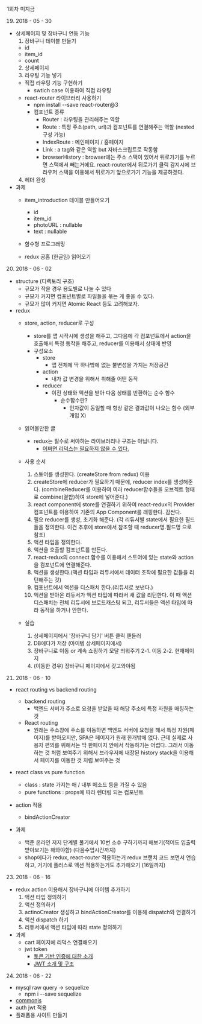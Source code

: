 1회차 미지금

19. 2018 - 05 - 30
  - 상세페이지 및 장바구니 연동 기능
    1. 장바구니 테이블 만들기
      - id
      - item_id
      - count
    2. 상세페이지
    3. 라우팅 기능 넣기
      - 직접 라우팅 기능 구현하기
        - swtich case 이용하여 직접 라우팅
      - react-router 라이브러리 사용하기
        - npm install --save react-router@3
        - 컴포넌트 종류
          - Router : 라우팅을 관리해주는 역할
          - Route : 특정 주소(path, url)과 컴포넌트를 연결해주는 역할 (nested 구성 가능)
          - IndexRoute : 메인페이지 / 홈페이지
          - Link : a tag와 같은 역할 but 자바스크립트로 작동함
          - browserHistory : browser에는 주소 스택이 있어서 뒤로가기를 누르면 스택에서 빼는거에요. react-router에서 뒤로가기 클릭 감지시에 브라우저 스택을 이용해서 뒤로가기 앞으로가기 기능을 제공하겠다.
    4. 헤더 완성
  - 과제
    - item_introduction 테이블 만들어오기
      - id
      - item_id
      - photoURL : nullable
      - text : nullable

    - 함수형 프로그래밍
    - redux 공홈 (한글임) 읽어오기

20. 2018 - 06 - 02
  - structure (디렉토리 구조)
    - 규모가 작을 경우 용도별로 나눌 수 있다
    - 규모가 커지면 컴포넌트별로 파일들을 묶는 게 좋을 수 있다.
    - 규모가 많이 커지면 Atomic React 등도 고려해보자.
  - redux
    - store, action, reducer로 구성
      - store를 앱 시작시에 생성을 해주고, 그다음에 각 컴포넌트에서 action을 호출해서 특정 동작을 해주고, reducer를 이용해서 상태에 반영
      - 구성요소
        - store
          - 앱 전체에 딱 하나밖에 없는 불변성을 가지는 저장공간
        - action
          - 내가 값 변경을 위해서 취해줄 어떤 동작
        - reducer
          - 이전 상태와 액션을 받아 다음 상태를 반환하는 순수 함수
            - 순수함수란?
              - 인자값이 동일할 때 항상 같은 결과값이 나오는 함수 (외부 개입 X)

    - 읽어볼만한 글
      - redux는 필수로 써야하는 라이브러리나 구조는 아닙니다.
        - [어쩌면 리덕스는 필요하지 않을 수 있다.](https://orezytivarg.github.io/you-might-not-need-redux/)

    - 사용 순서
      1. 스토어를 생성한다. (createStore from redux) 이용
      2. createStore에 reducer가 필요하기 때문에, reducer index를 생성해준다. (combineReducer를 이용하여 여러 reducer함수들을 오브젝트 형태로 combine(결합)하여 store에 넣어준다.)
      3. react component에 store를 연결하기 위하여 react-redux의 Provider 컴포넌트를 이용하여 기존의 App Component를 래핑한다. 감싼다.
      4. 필요 reducer를 생성, 초기화 해준다. (각 리듀서별 state에서 필요한 필드들을 정의한다. 이건 추후에 store에서 참조할 때 reducer명.필드명 으로 참조)
      5. 액션 타입을 정의한다.
      6. 액션을 호출할 컴포넌트를 만든다.
      7. react-redux의 connect 함수를 이용해서 스토어에 있는 state와 action을 컴포넌트에 연결해준다.
      8. 액션을 생성한다.(액션 타입과 리듀서에서 데이터 조작에 필요한 값들을 리턴해주는 것)
      9. 컴포넌트에서 액션을 디스패치 한다.(리듀서로 보낸다.)
      10. 액션을 받아온 리듀서가 액션 타입에 따라서 새 값을 리턴한다. 이 때 액션 디스패치는 전체 리듀서에 브로드캐스팅 되고, 리듀서들은 액션 타입에 따라 동작을 하거나 안한다.
    - 실습
      1. 상세페이지에서 '장바구니 담기' 버튼 클릭 핸들러
      2. DB에다가 저장 (아이템 상세페이지에서)
      3. 장바구니로 이동 or 계속 쇼핑하기 모달 띄워주기
        2-1. 이동
        2-2. 현재페이지
      4. (이동한 경우) 장바구니 페이지에서 갖고와야됨


21. 2018 - 06 - 10
  - react routing vs backend routing
    - backend routing
      - 백엔드 서버가 주소로 요청을 받았을 때 해당 주소에 특정 자원을 매칭하는 것
    - React routing
      - 원래는 주소창에 주소를 이동하면 백엔드 서버에 요청을 해서 특정 자원(페이지)를 받아오지만, SPA은 페이지가 원래 한개밖에 없다. 근데 실제로 사용자 편의를 위해서는 딱 한페이지 안에서 작동하기는 어렵다. 그래서 이동하는 것 처럼 보여주기 위해서 브라우저에 내장된 history stack을 이용해서 페이지를 이동한 것 처럼 보여주는 것
  - react class vs pure function
    - class : state 가지는 애 / 내부 메소드 등을 가질 수 있음
    - pure functions : props에 따라 렌더링 되는 컴포넌트
  - action 적용
    - bindActionCreator

  - 과제
    - 백준 온라인 저지 단계별 풀기에서 10번 소수 구하기까지 해보기(적어도 입출력 받아보기는 해와야함) (다음수업시간까지)
    - shop에다가 redux, react-router 적용하는거 redux 브랜치 코드 보면서 연습하고, 거기에 플러스로 액션 적용하는거도 추가해오기 (16일까지)

23. 2018 - 06 - 16
  - redux action 이용해서 장바구니에 아이템 추가하기
    1. 액션 타입 정의하기
    2. 액션 정의하기
    3. actinoCreator 생성하고 bindActionCreator를 이용해 dispatch와 연결하기
    4. 액션 dispatch 하기
    5. 리듀서에서 액션 타입에 따라 state 정의하기
  - 과제
    - cart 페이지에 리덕스 연결해오기
    - jwt token
      - [ 토큰 기반 인증에 대한 소개 ](https://velopert.com/2350)
      - [ JWT 소개 및 구조 ](https://velopert.com/2389)

24. 2018 - 06 - 22
  - mysql raw query  -> sequelize
    - npm i --save sequelize
  - [commonjs](https://blog.pigno.se/post/157992405313/%EC%9E%90%EB%B0%94%EC%8A%A4%ED%81%AC%EB%A6%BD%ED%8A%B8-%EB%AA%A8%EB%93%88-%EC%A0%9C%EA%B3%B5%EC%9D%84-%EC%9C%84%ED%95%9C-amd-commonjs-%EA%B7%B8%EB%A6%AC%EA%B3%A0-requirejs-%EC%86%8C%EA%B0%9C)
  - auth jwt 적용
  - 플래폼용 사이트 만들기
